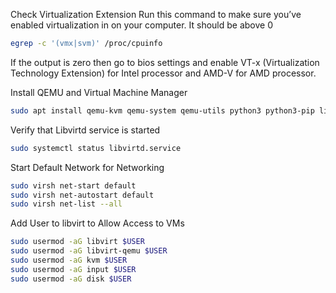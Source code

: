 Check Virtualization Extension
Run this command to make sure you’ve enabled virtualization in on your computer. It should be above 0
```bash
egrep -c '(vmx|svm)' /proc/cpuinfo
```
If the output is zero then go to bios settings and enable VT-x (Virtualization Technology Extension) for Intel processor and AMD-V for AMD processor.

Install QEMU and Virtual Machine Manager
```bash
sudo apt install qemu-kvm qemu-system qemu-utils python3 python3-pip libvirt-clients libvirt-daemon-system bridge-utils virtinst libvirt-daemon virt-manager -y
```
Verify that Libvirtd service is started
```bash
sudo systemctl status libvirtd.service
```
Start Default Network for Networking 
```bash
sudo virsh net-start default
sudo virsh net-autostart default
sudo virsh net-list --all
```
Add User to libvirt to Allow Access to VMs
```bash
sudo usermod -aG libvirt $USER
sudo usermod -aG libvirt-qemu $USER
sudo usermod -aG kvm $USER
sudo usermod -aG input $USER
sudo usermod -aG disk $USER
```
